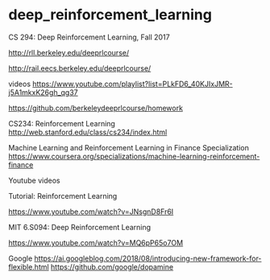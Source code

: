 # deep_reinforcement_learning

CS 294: Deep Reinforcement Learning, Fall 2017

http://rll.berkeley.edu/deeprlcourse/

http://rail.eecs.berkeley.edu/deeprlcourse/

videos
https://www.youtube.com/playlist?list=PLkFD6_40KJIxJMR-j5A1mkxK26gh_qg37

https://github.com/berkeleydeeprlcourse/homework



CS234: Reinforcement Learning
http://web.stanford.edu/class/cs234/index.html


Machine Learning and Reinforcement Learning in Finance Specialization
https://www.coursera.org/specializations/machine-learning-reinforcement-finance


Youtube videos

Tutorial: Reinforcement Learning

https://www.youtube.com/watch?v=JNsgnD8Fr6I


MIT 6.S094: Deep Reinforcement Learning

https://www.youtube.com/watch?v=MQ6pP65o7OM


Google
https://ai.googleblog.com/2018/08/introducing-new-framework-for-flexible.html
https://github.com/google/dopamine


